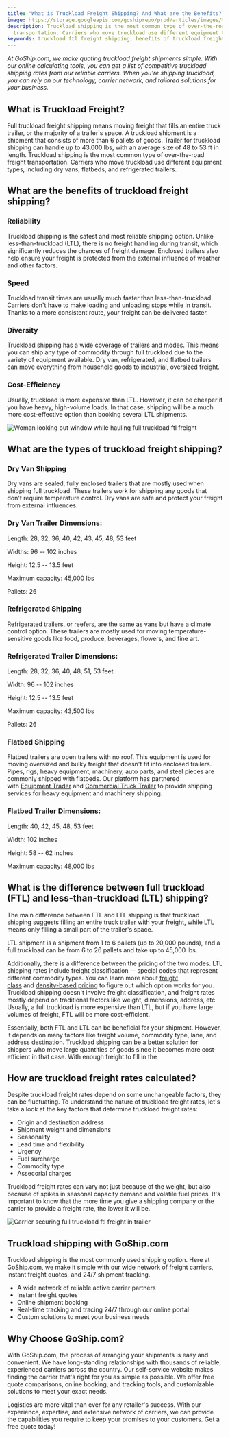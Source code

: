```yaml
---
title: "What is Truckload Freight Shipping? And What are the Benefits? "
image: https://storage.googleapis.com/goshiprepo/prod/articles/images/truckload-freight-shipping.png
description: Truckload shipping is the most common type of over-the-road freight
  transportation. Carriers who move truckload use different equipment types.
keywords: truckload ftl freight shipping, benefits of truckload freight shipping?
---
```

*At GoShip.com, we make quoting truckload freight shipments simple. With our online calculating tools, you can get a list of competitive truckload shipping rates from our reliable carriers. When you're shipping truckload, you can rely on our technology, carrier network, and tailored solutions for your business.*

## What is Truckload Freight?

Full truckload freight shipping means moving freight that fills an entire truck trailer, or the majority of a trailer's space. A truckload shipment is a shipment that consists of more than 6 pallets of goods. Trailer for truckload shipping can handle up to 43,000 lbs, with an average size of 48 to 53 ft in length. Truckload shipping is the most common type of over-the-road freight transportation. Carriers who move truckload use different equipment types, including dry vans, flatbeds, and refrigerated trailers.

## What are the benefits of truckload freight shipping?

### Reliability

Truckload shipping is the safest and most reliable shipping option. Unlike less-than-truckload (LTL), there is no freight handling during transit, which significantly reduces the chances of freight damage. Enclosed trailers also help ensure your freight is protected from the external influence of weather and other factors.

### Speed

Truckload transit times are usually much faster than less-than-truckload. Carriers don't have to make loading and unloading stops while in transit. Thanks to a more consistent route, your freight can be delivered faster.

### Diversity

Truckload shipping has a wide coverage of trailers and modes. This means you can ship any type of commodity through full truckload due to the variety of equipment available. Dry van, refrigerated, and flatbed trailers can move everything from household goods to industrial, oversized freight.

### Cost-Efficiency

Usually, truckload is more expensive than LTL. However, it can be cheaper if you have heavy, high-volume loads. In that case, shipping will be a much more cost-effective option than booking several LTL shipments.

![Woman looking out window while hauling full truckload ftl freight](images/goship-website-image-template-1024-x-768-px-17-.png "FTL Freight Driver")

## What are the types of truckload freight shipping?

### Dry Van Shipping

Dry vans are sealed, fully enclosed trailers that are mostly used when shipping full truckload. These trailers work for shipping any goods that don't require temperature control. Dry vans are safe and protect your freight from external influences.

### Dry Van Trailer Dimensions:

Length: 28, 32, 36, 40, 42, 43, 45, 48, 53 feet

Widths: 96 -- 102 inches

Height: 12.5 -- 13.5 feet

Maximum capacity: 45,000 lbs

Pallets: 26

### Refrigerated Shipping

Refrigerated trailers, or reefers, are the same as vans but have a climate control option. These trailers are mostly used for moving temperature-sensitive goods like food, produce, beverages, flowers, and fine art.

### Refrigerated Trailer Dimensions:

Length: 28, 32, 36, 40, 48, 51, 53 feet

Width: 96 -- 102 inches

Height: 12.5 -- 13.5 feet

Maximum capacity: 43,500 lbs

Pallets: 26

### Flatbed Shipping

Flatbed trailers are open trailers with no roof. This equipment is used for moving oversized and bulky freight that doesn't fit into enclosed trailers. Pipes, rigs, heavy equipment, machinery, auto parts, and steel pieces are commonly shipped with flatbeds. Our platform has partnered with [Equipment Trader](https://www.equipmenttrader.com/) and [Commercial Truck Trailer](https://www.commercialtrucktrader.com/) to provide shipping services for heavy equipment and machinery shipping.

### Flatbed Trailer Dimensions:

Length: 40, 42, 45, 48, 53 feet

Width: 102 inches

Height: 58 -- 62 inches

Maximum capacity: 48,000 lbs

## What is the difference between full truckload (FTL) and less-than-truckload (LTL) shipping?

The main difference between FTL and LTL shipping is that truckload shipping suggests filling an entire truck trailer with your freight, while LTL means only filling a small part of the trailer's space.

LTL shipment is a shipment from 1 to 6 pallets (up to 20,000 pounds), and a full truckload can be from 6 to 26 pallets and take up to 45,000 lbs.

Additionally, there is a difference between the pricing of the two modes. LTL shipping rates include freight classification -- special codes that represent different commodity types. You can learn more about [freight class](https://www.goship.com/blog/blog-everything-you-need-to-know-about-ltl-freight-class/) and [density-based pricing](https://www.goship.com/blog/density-affect-ltl-shipping/) to figure out which option works for you. Truckload shipping doesn't involve freight classification, and freight rates mostly depend on traditional factors like weight, dimensions, address, etc. Usually, a full truckload is more expensive than LTL, but if you have large volumes of freight, FTL will be more cost-efficient.

Essentially, both FTL and LTL can be beneficial for your shipment. However, it depends on many factors like freight volume, commodity type, lane, and address destination. Truckload shipping can be a better solution for shippers who move large quantities of goods since it becomes more cost-efficient in that case. With enough freight to fill in the

## How are truckload freight rates calculated?

Despite truckload freight rates depend on some unchangeable factors, they can be fluctuating. To understand the nature of truckload freight rates, let's take a look at the key factors that determine truckload freight rates:

* Origin and destination address
* Shipment weight and dimensions
* Seasonality
* Lead time and flexibility
* Urgency
* Fuel surcharge
* Commodity type
* Assecorial charges

Truckload freight rates can vary not just because of the weight, but also because of spikes in seasonal capacity demand and volatile fuel prices. It's important to know that the more time you give a shipping company or the carrier to provide a freight rate, the lower it will be.

![Carrier securing full truckload ftl freight in trailer](images/goship-website-image-template-1024-x-768-px-18-.png "Securing Full Truckload Freight")

## Truckload shipping with GoShip.com

Truckload shipping is the most commonly used shipping option. Here at GoShip.com, we make it simple with our wide network of freight carriers, instant freight quotes, and 24/7 shipment tracking.

* A wide network of reliable active carrier partners
* Instant freight quotes
* Online shipment booking
* Real-time tracking and tracing 24/7 through our online portal
* Custom solutions to meet your business needs

## Why Choose GoShip.com?

With GoShip.com, the process of arranging your shipments is easy and convenient. We have long-standing relationships with thousands of reliable, experienced carriers across the country. Our self-service website makes finding the carrier that's right for you as simple as possible. We offer free quote comparisons, online booking, and tracking tools, and customizable solutions to meet your exact needs.

Logistics are more vital than ever for any retailer's success. With our experience, expertise, and extensive network of carriers, we can provide the capabilities you require to keep your promises to your customers. Get a free quote today!